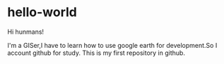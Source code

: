 # hello-world

Hi hunmans!

I'm a GISer,I have to learn how to use google earth for development.So I account github for study.
This is my first repository in github.
